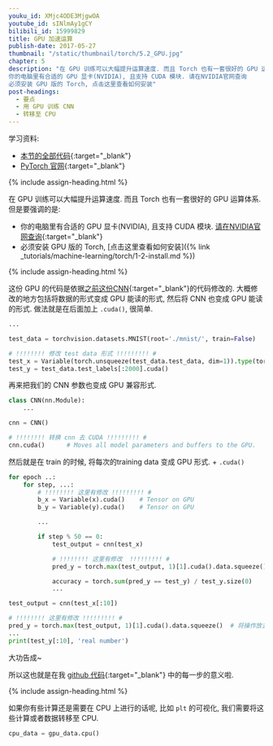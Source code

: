 ```yaml
---
youku_id: XMjc4ODE3MjgwOA
youtube_id: sINlmAy1gCY
bilibili_id: 15999829
title: GPU 加速运算
publish-date: 2017-05-27
thumbnail: "/static/thumbnail/torch/5.2_GPU.jpg"
chapter: 5
description: "在 GPU 训练可以大幅提升运算速度. 而且 Torch 也有一套很好的 GPU 运算体系. 但是要强调的是:
你的电脑里有合适的 GPU 显卡(NVIDIA), 且支持 CUDA 模块. 请在NVIDIA官网查询
必须安装 GPU 版的 Torch, 点击这里查看如何安装"
post-headings:
  - 要点
  - 用 GPU 训练 CNN
  - 转移至 CPU
---
```



学习资料:
  * [本节的全部代码](https://github.com/MorvanZhou/PyTorch-Tutorial/blob/master/tutorial-contents/502_GPU.py){:target="_blank"}
  * [PyTorch 官网](http://pytorch.org/){:target="_blank"}

{% include assign-heading.html %}

在 GPU 训练可以大幅提升运算速度. 而且 Torch 也有一套很好的 GPU 运算体系. 但是要强调的是:
* 你的电脑里有合适的 GPU 显卡(NVIDIA), 且支持 CUDA 模块. [请在NVIDIA官网查询](https://developer.nvidia.com/cuda-gpus){:target="_blank"}
* 必须安装 GPU 版的 Torch, [点击这里查看如何安装]({% link _tutorials/machine-learning/torch/1-2-install.md %})




{% include assign-heading.html %}

这份 GPU 的代码是依据[之前这份CNN](https://github.com/MorvanZhou/PyTorch-Tutorial/blob/master/tutorial-contents/401_CNN.py){:target="_blank"}的代码修改的.
大概修改的地方包括将数据的形式变成 GPU 能读的形式, 然后将 CNN 也变成 GPU 能读的形式. 做法就是在后面加上 `.cuda()`, 很简单.

```python
...

test_data = torchvision.datasets.MNIST(root='./mnist/', train=False)

# !!!!!!!! 修改 test data 形式 !!!!!!!!! #
test_x = Variable(torch.unsqueeze(test_data.test_data, dim=1)).type(torch.FloatTensor)[:2000].cuda()/255.   # Tensor on GPU
test_y = test_data.test_labels[:2000].cuda()
```

再来把我们的 CNN 参数也变成 GPU 兼容形式.

```python
class CNN(nn.Module):
    ...

cnn = CNN()

# !!!!!!!! 转换 cnn 去 CUDA !!!!!!!!! #
cnn.cuda()      # Moves all model parameters and buffers to the GPU.
```

然后就是在 train 的时候, 将每次的training data 变成 GPU 形式. + `.cuda()`

```python
for epoch ..:
    for step, ...:
        # !!!!!!!! 这里有修改 !!!!!!!!! #
        b_x = Variable(x).cuda()    # Tensor on GPU
        b_y = Variable(y).cuda()    # Tensor on GPU

        ...

        if step % 50 == 0:
            test_output = cnn(test_x)

            # !!!!!!!! 这里有修改  !!!!!!!!! #
            pred_y = torch.max(test_output, 1)[1].cuda().data.squeeze()  # 将操作放去 GPU

            accuracy = torch.sum(pred_y == test_y) / test_y.size(0)
            ...

test_output = cnn(test_x[:10])

# !!!!!!!! 这里有修改 !!!!!!!!! #
pred_y = torch.max(test_output, 1)[1].cuda().data.squeeze()  # 将操作放去 GPU
...
print(test_y[:10], 'real number')
```

大功告成~

所以这也就是在我 [github 代码](https://github.com/MorvanZhou/PyTorch-Tutorial/blob/master/tutorial-contents/502_GPU.py){:target="_blank"} 中的每一步的意义啦.

{% include assign-heading.html %}

如果你有些计算还是需要在 CPU 上进行的话呢, 比如 `plt` 的可视化, 我们需要将这些计算或者数据转移至 CPU.

```python
cpu_data = gpu_data.cpu()
```

